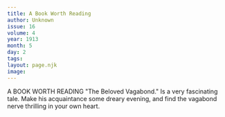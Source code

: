 ```yaml
---
title: A Book Worth Reading
author: Unknown
issue: 16
volume: 4
year: 1913
month: 5
day: 2
tags:
layout: page.njk
image:
---
```

 A BOOK WORTH READING    "The Beloved Vagabond." Is a very fascinating tale. Make his acquaintance some dreary evening, and find the vagabond nerve thrilling in your own heart.




